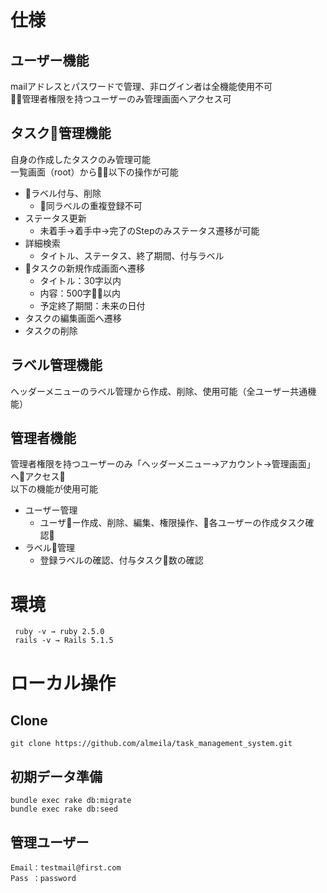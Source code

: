 # 仕様
## ユーザー機能  
  mailアドレスとパスワードで管理、非ログイン者は全機能使用不可   
  管理者権限を持つユーザーのみ管理画面へアクセス可

## タスク管理機能  
  自身の作成したタスクのみ管理可能  
  一覧画面（root）から以下の操作が可能  
  * ラベル付与、削除  
    * 同ラベルの重複登録不可
  * ステータス更新  
    * 未着手→着手中→完了のStepのみステータス遷移が可能
  * 詳細検索   
    * タイトル、ステータス、終了期間、付与ラベル
  * タスクの新規作成画面へ遷移  
    * タイトル：30字以内  
    * 内容：500字以内  
    * 予定終了期間：未来の日付
  * タスクの編集画面へ遷移
  * タスクの削除

## ラベル管理機能  
  ヘッダーメニューのラベル管理から作成、削除、使用可能（全ユーザー共通機能）

## 管理者機能
  管理者権限を持つユーザーのみ「ヘッダーメニュー→アカウント→管理画面」へアクセス  
  以下の機能が使用可能
  * ユーザー管理  
    * ユーザー作成、削除、編集、権限操作、各ユーザーの作成タスク確認
  * ラベル管理  
      * 登録ラベルの確認、付与タスク数の確認
  
  

# 環境
  ```
   ruby -v → ruby 2.5.0
   rails -v → Rails 5.1.5
  ```

# ローカル操作
## Clone
``` git clone https://github.com/almeila/task_management_system.git ```

## 初期データ準備
```bundle exec rake db:migrate```   
```bundle exec rake db:seed```

## 管理ユーザー
```
Email：testmail@first.com
Pass ：password
```